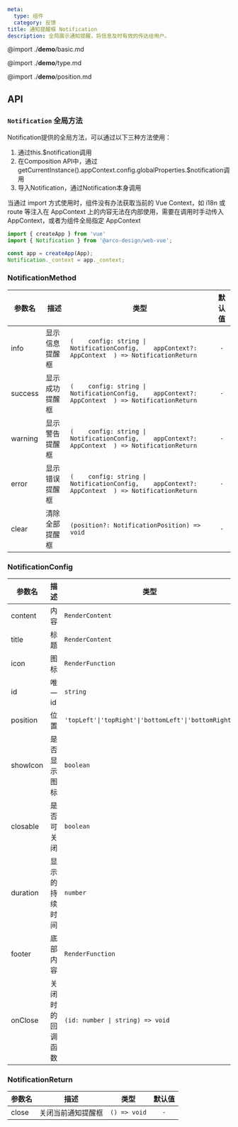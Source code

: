```yaml
meta:
  type: 组件
  category: 反馈
title: 通知提醒框 Notification
description: 全局展示通知提醒，将信息及时有效的传达给用户。
```

@import ./__demo__/basic.md

@import ./__demo__/type.md

@import ./__demo__/position.md

## API





### `Notification` 全局方法

Notification提供的全局方法，可以通过以下三种方法使用：
1. 通过this.$notification调用
2. 在Composition API中，通过getCurrentInstance().appContext.config.globalProperties.$notification调用
3. 导入Notification，通过Notification本身调用

当通过 import 方式使用时，组件没有办法获取当前的 Vue Context，如 i18n 或 route 等注入在 AppContext 上的内容无法在内部使用，需要在调用时手动传入 AppContext，或者为组件全局指定 AppContext

```ts
import { createApp } from 'vue'
import { Notification } from '@arco-design/web-vue';

const app = createApp(App);
Notification._context = app._context;
```


### NotificationMethod

|参数名|描述|类型|默认值|
|---|---|---|:---:|
|info|显示信息提醒框|`(    config: string \| NotificationConfig,    appContext?: AppContext  ) => NotificationReturn`|`-`|
|success|显示成功提醒框|`(    config: string \| NotificationConfig,    appContext?: AppContext  ) => NotificationReturn`|`-`|
|warning|显示警告提醒框|`(    config: string \| NotificationConfig,    appContext?: AppContext  ) => NotificationReturn`|`-`|
|error|显示错误提醒框|`(    config: string \| NotificationConfig,    appContext?: AppContext  ) => NotificationReturn`|`-`|
|clear|清除全部提醒框|`(position?: NotificationPosition) => void`|`-`|



### NotificationConfig

|参数名|描述|类型|默认值|版本|
|---|---|---|:---:|:---|
|content|内容|`RenderContent`|`-`||
|title|标题|`RenderContent`|`-`||
|icon|图标|`RenderFunction`|`-`||
|id|唯一id|`string`|`-`||
|position|位置|`'topLeft'\|'topRight'\|'bottomLeft'\|'bottomRight'`|`-`||
|showIcon|是否显示图标|`boolean`|`false`||
|closable|是否可关闭|`boolean`|`false`||
|duration|显示的持续时间|`number`|`-`||
|footer|底部内容|`RenderFunction`|`-`|2.25.0|
|onClose|关闭时的回调函数|`(id: number \| string) => void`|`-`||



### NotificationReturn

|参数名|描述|类型|默认值|
|---|---|---|:---:|
|close|关闭当前通知提醒框|`() => void`|`-`|


